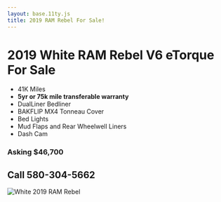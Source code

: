 ```yaml
---
layout: base.11ty.js
title: 2019 RAM Rebel For Sale!
---
```


# 2019 White RAM Rebel V6 eTorque For Sale

- 41K Miles
- **5yr or 75k mile transferable warranty**
- DualLiner Bedliner
- BAKFLIP MX4 Tonneau Cover
- Bed Lights
- Mud Flaps and Rear Wheelwell Liners
- Dash Cam

### Asking $46,700

## Call 580-304-5662

![White 2019 RAM Rebel](https://i.ibb.co/41QvqZN/ramfront1.jpg "2019 White RAM Rebel")
